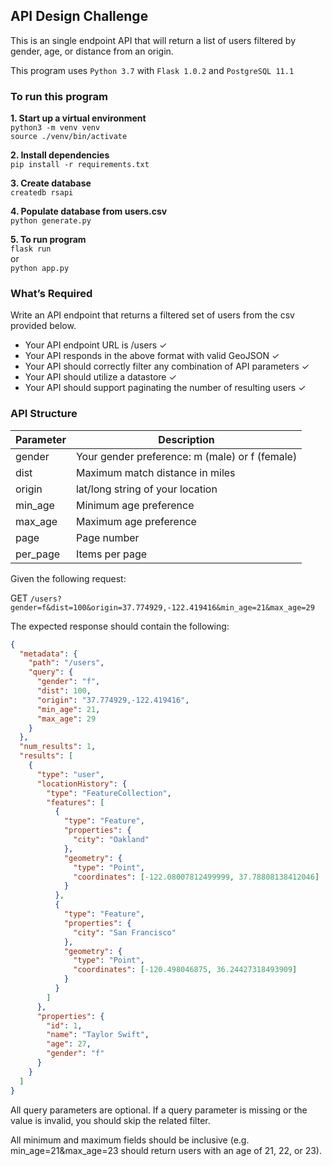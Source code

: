 

## API Design Challenge

This is an single endpoint API that will return a list of users filtered by gender, age, or distance from an origin.

This program uses `Python 3.7` with `Flask 1.0.2` and `PostgreSQL 11.1`

### To run this program

__1. Start up a virtual environment__  
`python3 -m venv venv`  
`source ./venv/bin/activate`  

__2. Install dependencies__  
`pip install -r requirements.txt`

__3. Create database__  
`createdb rsapi`

__4. Populate database from users.csv__  
`python generate.py`

__5. To run program__  
`flask run`  
or  
`python app.py`



### What’s Required

Write an API endpoint that returns a filtered set of users from the csv provided below.

* Your API endpoint URL is /users ✓
* Your API responds in the above format with valid GeoJSON ✓
* Your API should correctly filter any combination of API parameters ✓
* Your API should utilize a datastore ✓
* Your API should support paginating the number of resulting users ✓

### API Structure

| Parameter | Description                                    |
| --------- | ---------------------------------------------- |
| gender    | Your gender preference: m (male) or f (female) |
| dist      | Maximum match distance in miles                |
| origin    | lat/long string of your location               |
| min_age   | Minimum age preference                         |
| max_age   | Maximum age preference                         |
| page      | Page number                                    |
| per_page  | Items per page                                 |

Given the following request:

GET `/users?gender=f&dist=100&origin=37.774929,-122.419416&min_age=21&max_age=29`

The expected response should contain the following:

```json
{
  "metadata": {
    "path": "/users",
    "query": {
      "gender": "f",
      "dist": 100,
      "origin": "37.774929,-122.419416",
      "min_age": 21,
      "max_age": 29
    }
  },
  "num_results": 1,
  "results": [
    {
      "type": "user",
      "locationHistory": {
        "type": "FeatureCollection",
        "features": [
          {
            "type": "Feature",
            "properties": {
              "city": "Oakland"
            },
            "geometry": {
              "type": "Point",
              "coordinates": [-122.08007812499999, 37.78808138412046]
            }
          },
          {
            "type": "Feature",
            "properties": {
              "city": "San Francisco"
            },
            "geometry": {
              "type": "Point",
              "coordinates": [-120.498046875, 36.24427318493909]
            }
          }
        ]
      },
      "properties": {
        "id": 1,
        "name": "Taylor Swift",
        "age": 27,
        "gender": "f"
      }
    }
  ]
}
```

All query parameters are optional. If a query parameter is missing or the value is invalid, you should skip the related filter.

All minimum and maximum fields should be inclusive (e.g. min_age=21&max_age=23 should return users with an age of 21, 22, or 23).
